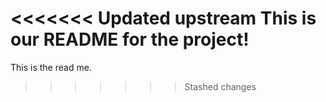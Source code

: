 <<<<<<< Updated upstream
This is our README for the project!
=======
This is the read me.
>>>>>>> Stashed changes
